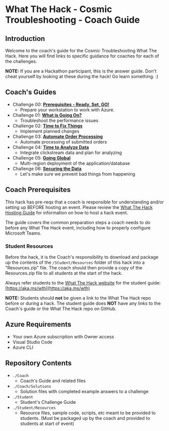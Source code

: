 # What The Hack - Cosmic Troubleshooting - Coach Guide

## Introduction

Welcome to the coach's guide for the Cosmic Troubleshooting What The Hack. Here you will find links to specific guidance for coaches for each of the challenges.

**NOTE:** If you are a Hackathon participant, this is the answer guide. Don't cheat yourself by looking at these during the hack! Go learn something. :)

## Coach's Guides

- Challenge 00: **[Prerequisites - Ready, Set, GO!](./Solution-00.md)**
	 - Prepare your workstation to work with Azure.
- Challenge 01: **[What is Going On?](./Solution-01.md)**
	 - Troubleshoot the performance issues
- Challenge 02: **[Time to Fix Things](./Solution-02.md)**
	 - Implement planned changes
- Challenge 03: **[Automate Order Processing](./Solution-03.md)**
	 - Automate processing of submitted orders
- Challenge 04: **[Time to Analyze Data](./Solution-04.md)**
	 - Integrate clickstream data and plan for analyzing
- Challenge 05: **[Going Global](./Solution-05.md)**
	 - Multi-region deployment of the application/database
- Challenge 06: **[Securing the Data](./Solution-06.md)**
	 - Let's make sure we prevent bad things from happening

## Coach Prerequisites

This hack has pre-reqs that a coach is responsible for understanding and/or setting up BEFORE hosting an event. Please review the [What The Hack Hosting Guide](https://aka.ms/wthhost) for information on how to host a hack event.

The guide covers the common preparation steps a coach needs to do before any What The Hack event, including how to properly configure Microsoft Teams.

### Student Resources

Before the hack, it is the Coach's responsibility to download and package up the contents of the `/Student/Resources` folder of this hack into a "Resources.zip" file. The coach should then provide a copy of the Resources.zip file to all students at the start of the hack.

Always refer students to the [What The Hack website](https://aka.ms/wth) for the student guide: [https://aka.ms/wth](https://aka.ms/wth)

**NOTE:** Students should **not** be given a link to the What The Hack repo before or during a hack. The student guide does **NOT** have any links to the Coach's guide or the What The Hack repo on GitHub.

## Azure Requirements

- Your own Azure subscription with Owner access
- Visual Studio Code
- Azure CLI

## Repository Contents

- `./Coach`
  - Coach's Guide and related files
- `./Coach/Solutions`
  - Solution files with completed example answers to a challenge
- `./Student`
  - Student's Challenge Guide
- `./Student/Resources`
  - Resource files, sample code, scripts, etc meant to be provided to students. (Must be packaged up by the coach and provided to students at start of event)
